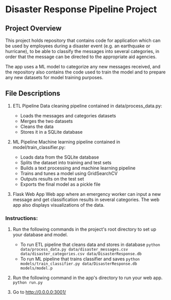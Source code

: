# Disaster Response Pipeline Project

## Project Overview
This project holds repository that contains code for application which can be used by employees during a disaster event (e.g. an earthquake or hurricane), to be able to classify the messages into several categories, in order that the message can be directed to the appropriate aid agencies.

The app uses a ML model to categorize any new messages received, and the repository also contains the code used to train the model and to prepare any new datasets for model training purposes.

## File Descriptions
1. ETL Pipeline Data cleaning pipeline contained in data/process_data.py:
    - Loads the messages and categories datasets
    - Merges the two datasets
    - Cleans the data
    - Stores it in a SQLite database

2. ML Pipeline Machine learning pipeline contained in model/train_classifier.py:
    - Loads data from the SQLite database
    - Splits the dataset into training and test sets
    - Builds a text processing and machine learning pipeline
    - Trains and tunes a model using GridSearchCV
    - Outputs results on the test set
    - Exports the final model as a pickle file

3. Flask Web App Web app where an emergency worker can input a new message and get classification results in several categories. The web app also displays visualizations of the data.


### Instructions:
1. Run the following commands in the project's root directory to set up your database and model.

    - To run ETL pipeline that cleans data and stores in database
        `python data/process_data.py data/disaster_messages.csv data/disaster_categories.csv data/DisasterResponse.db`
    - To run ML pipeline that trains classifier and saves
        `python models/train_classifier.py data/DisasterResponse.db models/model.p`

2. Run the following command in the app's directory to run your web app.
    `python run.py`

3. Go to http://0.0.0.0:3001/
